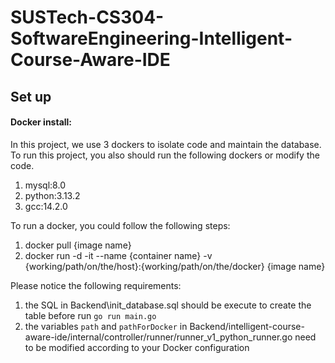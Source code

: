 # SUSTech-CS304-SoftwareEngineering-Intelligent-Course-Aware-IDE

## Set up

#### Docker install:

In this project, we use 3 dockers to isolate code and maintain the database. To run this project, you also should run the following dockers or modify the code.

1. mysql:8.0
2. python:3.13.2
3. gcc:14.2.0

To run a docker, you could follow the following steps:

1. docker pull {image name}
2. docker run -d -it --name {container name} -v {working/path/on/the/host}:{working/path/on/the/docker} {image name}

Please notice the following requirements:

1. the SQL in Backend\init_database.sql should be execute to create the table before run ``go run main.go``
2. the variables ``path`` and ``pathForDocker`` in Backend/intelligent-course-aware-ide/internal/controller/runner/runner_v1_python_runner.go need to be modified according to your Docker configuration
